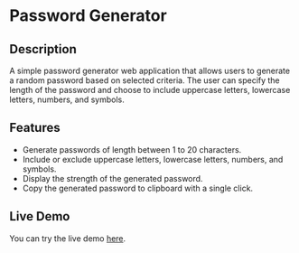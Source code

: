 # Password Generator

## Description
A simple password generator web application that allows users to generate a random password based on selected criteria. The user can specify the length of the password and choose to include uppercase letters, lowercase letters, numbers, and symbols.

## Features
- Generate passwords of length between 1 to 20 characters.
- Include or exclude uppercase letters, lowercase letters, numbers, and symbols.
- Display the strength of the generated password.
- Copy the generated password to clipboard with a single click.

## Live Demo
You can try the live demo [here](https://od-password-genrator.netlify.app/).


